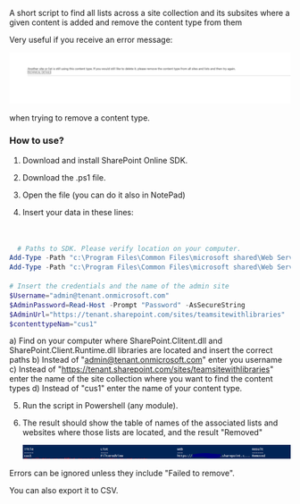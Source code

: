 A short script to find all lists across a site collection and its subsites where a given content is added and remove the content type from them

 

Very useful if you receive an error message:

  <img src="../Remove a content type from all lists in a site/Error (4).PNG" width="850">



when trying to remove a content type.

 

 

 

### How to use?

1. Download and install SharePoint Online SDK.

2. Download the .ps1 file.

3. Open the file (you can do it also in NotePad)

4. Insert your data in these lines:

```PowerShell
  
 
  # Paths to SDK. Please verify location on your computer. 
Add-Type -Path "c:\Program Files\Common Files\microsoft shared\Web Server Extensions\15\ISAPI\Microsoft.SharePoint.Client.dll"  
Add-Type -Path "c:\Program Files\Common Files\microsoft shared\Web Server Extensions\15\ISAPI\Microsoft.SharePoint.Client.Runtime.dll"  
 
# Insert the credentials and the name of the admin site 
$Username="admin@tenant.onmicrosoft.com" 
$AdminPassword=Read-Host -Prompt "Password" -AsSecureString 
$AdminUrl="https://tenant.sharepoint.com/sites/teamsitewithlibraries" 
$contenttypeNam="cus1"
```

a) Find on your computer where SharePoint.Clitent.dll and SharePoint.Client.Runtime.dll libraries are located and insert the correct paths
b)  Instead of "admin@tenant.onmicrosoft.com" enter you username
c) Instead of "https://tenant.sharepoint.com/sites/teamsitewithlibraries" enter the name of the site collection where you want to find the content types
d) Instead of "cus1" enter the name of your content type.
 
5. Run the script in Powershell (any module). 

6. The result should show the table of names of the associated lists and websites where those lists are located, and the result "Removed"

   <img src="../Remove a content type from all lists in a site/RemoveContentType.PNG" width="850">

Errors can be ignored unless they include "Failed to remove".

You can also export it to CSV.

 
